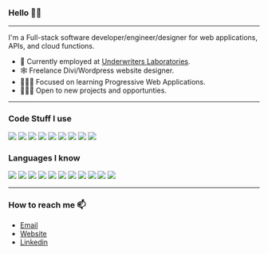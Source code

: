 ### Hello 👋🏻

---

I'm a Full-stack software developer/engineer/designer for web applications, APIs, and cloud functions.

- 💼 Currently employed at [Underwriters Laboratories](https://www.ul.com/).
- 🕸 Freelance Divi/Wordpress website designer.
- 👨🏻‍💻 Focused on learning Progressive Web Applications.
- 👨🏻‍💼 Open to new projects and opportunties.

---

### Code Stuff I use

<img src = "https://img.shields.io/badge/Angular-b52e31?style=flat-square&logo=angular&logoColor=white"> <img src = "https://img.shields.io/badge/Angular%20Material-3F51B5?style=flat-square"> <img src = "https://img.shields.io/badge/Vue.js-4FC08D?style=flat-square&logo=vue.js&logoColor=white"> <img src = "https://img.shields.io/badge/Vuetify-1867C0?style=flat-square&logo=Vuetify&logoColor=white"> <img src = "https://img.shields.io/badge/.NET-512BD4?style=flat-square&logo=.net&logoColor=white"> <img src = "https://img.shields.io/badge/Progressive%20Web%20Apps-5A0FC8?style=flat-square"> <img src = "https://img.shields.io/badge/MySQL-4479A1?style=flat-square&logo=mysql&logoColor=white"> <img src = "https://img.shields.io/badge/Azure-0089D6?style=flat-square&logo=microsoft-azure&logoColor=white"> <img src = "https://img.shields.io/badge/Firebase-FFCA28?style=flat-square&logo=firebase&logoColor=black">

### Languages I know

<img src = "https://img.shields.io/badge/HTML5-E34F26?style=flat-square&logo=html5&logoColor=white"> <img src = "https://img.shields.io/badge/CSS3-1572B6?style=flat-square&logo=css3&logoColor=white"> <img src = "https://img.shields.io/badge/Sass-CC6699?style=flat-square&logo=sass&logoColor=white"> <img src = "https://img.shields.io/badge/TypeScript-3178C6?style=flat-square&logo=typescript&logoColor=white"> <img src = "https://img.shields.io/badge/JavaScript-F7DF1E?style=flat-square&logo=javascript&logoColor=black"> <img src = "https://img.shields.io/badge/Java-007396?style=flat-square&logo=java&logoColor=white"> <img src = "https://img.shields.io/badge/C%20Sharp-239120?style=flat-square&logo=c%20sharp&logoColor=white"> <img src = "https://img.shields.io/badge/C++-00599C?style=flat-square&logo=cpl;usplus&logoColor=white"> <img src = "https://img.shields.io/badge/C-A8B9CC?style=flat-square&logo=c&logoColor=black"> <img src = "https://img.shields.io/badge/R-276DC3?style=flat-square&logo=R&logoColor=white"> <img src = "https://img.shields.io/badge/Python-3776AB?style=flat-square&logo=python&logoColor=white">

---

### How to reach me 📫

- [Email](M@SnowyRange.dev)
- [Website](https://matthue.dev/)
- [Linkedin](https://www.linkedin.com/in/matthew-watson-90798b187/)